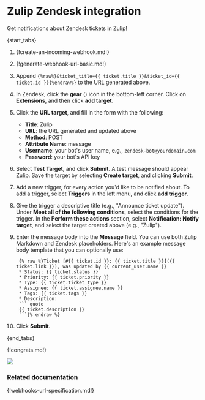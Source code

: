# Zulip Zendesk integration

Get notifications about Zendesk tickets in Zulip!

{start_tabs}

1. {!create-an-incoming-webhook.md!}

1. {!generate-webhook-url-basic.md!}

1. Append `{%raw%}&ticket_title={{ ticket.title }}&ticket_id={{ ticket.id }}{%endraw%}`
   to the URL generated above.

1. In Zendesk, click the **gear** (<i class="fa fa-cog"></i>) icon in the
    bottom-left corner. Click on **Extensions**, and then click **add
    target**.

1. Click the **URL target**, and fill in the form with the following:

    * **Title**: Zulip
    * **URL**: the URL generated and updated above
    * **Method**: POST
    * **Attribute Name**: message
    * **Username**: your bot's user name, e.g., `zendesk-bot@yourdomain.com`
    * **Password**: your bot's API key

1. Select **Test Target**, and click **Submit**. A test message should
   appear Zulip. Save the target by selecting **Create target**, and
   clicking **Submit**.

1. Add a new trigger, for every action you'd like to be notified about.
   To add a trigger, select **Triggers** in the left menu, and click
   **add trigger**.

1. Give the trigger a descriptive title (e.g., "Announce ticket update").
   Under **Meet all of the following conditions**, select the conditions
   for the trigger. In the **Perform these actions** section, select
   **Notification: Notify target**, and select the target created above
   (e.g., "Zulip").

1. Enter the message body into the **Message** field. You can use both
   Zulip Markdown and Zendesk placeholders. Here's an example message
   body template that you can optionally use:

        {% raw %}Ticket [#{{ ticket.id }}: {{ ticket.title }}]({{ ticket.link }}), was updated by {{ current_user.name }}
        * Status: {{ ticket.status }}
        * Priority: {{ ticket.priority }}
        * Type: {{ ticket.ticket_type }}
        * Assignee: {{ ticket.assignee.name }}
        * Tags: {{ ticket.tags }}
        * Description:
        ``` quote
        {{ ticket.description }}
        ```{% endraw %}

1.  Click **Submit**.

{end_tabs}

{!congrats.md!}

![](/static/images/integrations/zendesk/001.png)

### Related documentation

{!webhooks-url-specification.md!}
